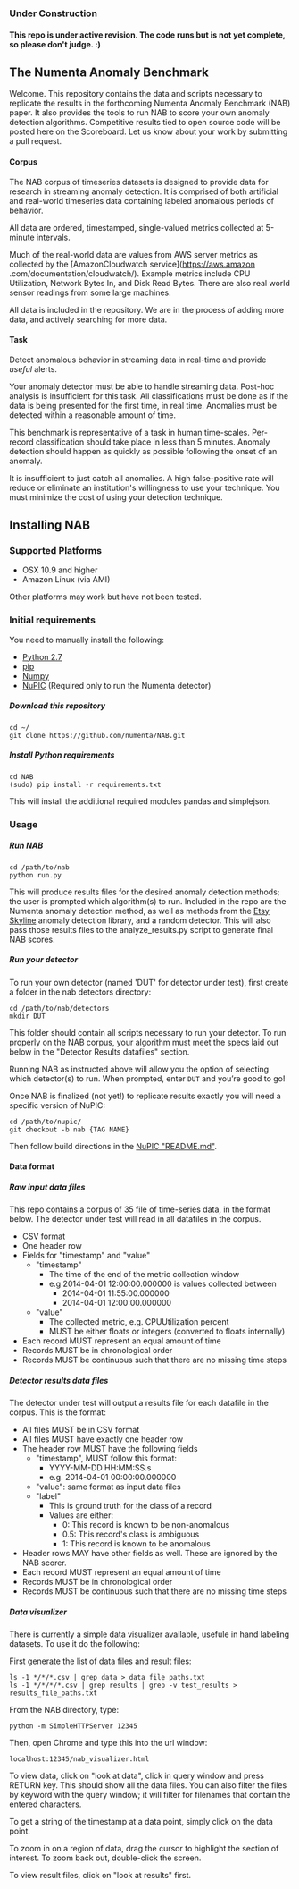 ### Under Construction

#### This repo is under active revision. The code runs but is not yet complete, so please don't judge. :)

The Numenta Anomaly Benchmark
-----------------------------

Welcome. This repository contains the data and scripts necessary to replicate the
results in the forthcoming Numenta Anomaly Benchmark (NAB) paper. It also provides the tools to run NAB to score your own anomaly detection algorithms. Competitive results tied to open source code will be posted here on the Scoreboard. Let us know about your work by submitting a pull request.

#### Corpus

The NAB corpus of timeseries datasets is designed to provide data for research
in streaming anomaly detection. It is comprised of both artificial and
real-world timeseries data containing labeled anomalous periods of behavior.

All data are ordered, timestamped, single-valued metrics collected at 5-minute intervals.

Much of the real-world data are values from AWS server metrics as collected by 
the [AmazonCloudwatch service](https://aws.amazon
.com/documentation/cloudwatch/). Example
metrics include CPU Utilization, Network Bytes In, and Disk Read Bytes. There
are also real world sensor readings from some large machines. 

All data is included in the repository. We are in the process of adding more data, and actively searching for more data.

#### Task

Detect anomalous behavior in streaming data in real-time and provide *useful* alerts.

Your anomaly detector must be able to handle streaming data. Post-hoc analysis is insufficient for this task. All classifications must
be done as if the data is being presented for the first time, in real time. Anomalies must be detected within a reasonable amount of time.

This benchmark is representative of a task in human time-scales. Per-record classification should take place in less than 5 minutes. Anomaly detection should happen as quickly as possible following the onset of an anomaly.

It is insufficient to just catch all anomalies. A high false-positive rate will reduce or eliminate an institution's willingness to use your technique. You must minimize the cost of using your detection technique.

Installing NAB
--------------

### Supported Platforms

- OSX 10.9 and higher
- Amazon Linux (via AMI)

Other platforms may work but have not been tested.


### Initial requirements

You need to manually install the following:

- [Python 2.7](https://www.python.org/download/)
- [pip](https://pip.pypa.io/en/latest/installing.html)
- [Numpy](http://www.numpy.org/num)
- [NuPIC](http://www.github.com/numenta/nupic) (Required only to run the Numenta detector)

##### Download this repository

    cd ~/
    git clone https://github.com/numenta/NAB.git

##### Install Python requirements

    cd NAB
    (sudo) pip install -r requirements.txt

This will install the additional required modules pandas and simplejson.  


### Usage

##### Run NAB

    cd /path/to/nab
    python run.py

This will produce results files for the desired anomaly detection methods; the user is prompted which algorithm(s) to run. Included in the repo are the Numenta anomaly detection method, as well as methods from the [Etsy Skyline](https://github.com/etsy/skyline) anomaly detection library, and a random detector. This will also pass those results files to the analyze_results.py script to generate final NAB scores.

##### Run your detector

To run your own detector (named 'DUT' for detector under test), first create a folder in the nab detectors directory:

    cd /path/to/nab/detectors
    mkdir DUT

This folder should contain all scripts necessary to run your detector. To run properly on the NAB corpus, your algorithm must meet the specs laid out below in the "Detector Results datafiles" section.

Running NAB as instructed above will allow you the option of selecting which detector(s) to run. When prompted, enter `DUT` and you’re good to go!

Once NAB is finalized (not yet!) to replicate results exactly you will need a specific version of NuPIC:
    
    cd /path/to/nupic/
    git checkout -b nab {TAG NAME}

Then follow build directions in the [NuPIC "README.md"](https://github.com/numenta/nupic/blob/master/README.md).

#### Data format

##### Raw input data files

This repo contains a corpus of 35 file of time-series data, in the format below. The detector under test will read in all datafiles in the corpus.

- CSV format
- One header row
- Fields for "timestamp" and "value"
    - "timestamp"
        - The time of the end of the metric collection window
        - e.g 2014-04-01 12:00:00.000000 is values collected between
            - 2014-04-01 11:55:00.000000
            - 2014-04-01 12:00:00.000000
    - "value"
        - The collected metric, e.g. CPUUtilization percent
        - MUST be either floats or integers (converted to floats internally)
- Each record MUST represent an equal amount of time
- Records MUST be in chronological order
- Records MUST be continuous such that there are no missing time steps

##### Detector results data files

The detector under test will output a results file for each datafile in the corpus. This is the format:

- All files MUST be in CSV format
- All files MUST have exactly one header row
- The header row MUST have the following fields
    - "timestamp", MUST follow this format:
	    - YYYY-MM-DD HH:MM:SS.s
    	- e.g. 2014-04-01 00:00:00.000000
    - "value": same format as input data files
    - "label"
        - This is ground truth for the class of a record
        - Values are either:
            - 0: This record is known to be non-anomalous
		    - 0.5: This record's class is ambiguous
    		- 1: This record is known to be anomalous
- Header rows MAY have other fields as well. These are ignored by the NAB scorer.
- Each record MUST represent an equal amount of time
- Records MUST be in chronological order
- Records MUST be continuous such that there are no missing time steps

##### Data visualizer

There is currently a simple data visualizer available, usefule in hand labeling datasets. To use it do the following:

First generate the list of data files and result files:

    ls -1 */*/*.csv | grep data > data_file_paths.txt 
    ls -1 */*/*/*.csv | grep results | grep -v test_results > results_file_paths.txt

From the NAB directory, type:

    python -m SimpleHTTPServer 12345
 
Then, open Chrome and type this into the url window:
 
    localhost:12345/nab_visualizer.html
 
To view data, click on "look at data", click in query window and press RETURN key. This should show all the data files. You can also filter the files by keyword with the query window; it will filter for filenames that contain the entered characters.

To get a string of the timestamp at a data point, simply click on the data point.

To zoom in on a region of data, drag the cursor to highlight the section of interest. To zoom back out, double-click the screen.

To view result files, click on "look at results" first.
